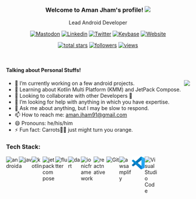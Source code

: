 <h3 align="center">
  Welcome to Aman Jham's profile! 
  <img src="https://media.giphy.com/media/hvRJCLFzcasrR4ia7z/giphy.gif" width="28">
</h3>

<p align='center'>
    Lead Android Developer
</p>

<!-- Social icons section -->
<p align='center'>
      <a href="https://androiddev.social/@amanjham" rel="me"><img src="https://custom-icon-badges.herokuapp.com/badge/-mastodon-black?style=for-the-badge&amp;logo=Mastodon&logoColor=white" alt="Mastodon"></a>
      <a href="https://www.linkedin.com/in/aman-jham-9436276a/"><img src="https://custom-icon-badges.herokuapp.com/badge/-LinkedIn-black?style=for-the-badge&amp;logo=Linkedin&logoColor=white" alt="Linkedin"></a>
      <a href="https://twitter.com/AMANJHAM"><img src="https://custom-icon-badges.herokuapp.com/badge/-Twitter-black?style=for-the-badge&amp;logo=twitter&logoColor=white" alt="Twitter"></a>
      <a href="https://keybase.io/amanjham"><img src="https://custom-icon-badges.herokuapp.com/badge/-Keybase-black?style=for-the-badge&logo=keybase&logoColor=white" alt="Keybase"></a>
      <a href="https://bento.me/amanjham"><img src="https://img.shields.io/badge/-Portfolio-black?style=for-the-badge&amp;logo=google-chrome&amp;logoColor=white" alt="Website"></a>
      <!-- <a href="mailto:aman.jham91@gmail.com"><img src="https://img.shields.io/badge/-Say%20Hi!-black?style=for-the-badge&amp;logo=gmail" alt="Mail"></a> -->
</p>


<!-- Stats icons section -->
<p align='center'>

  <a href="https://github.com/aman-jham?tab=repositories&sort=stargazers">
    <img alt="total stars" title="Total stars on GitHub" src="https://custom-icon-badges.herokuapp.com/badge/dynamic/json?logo=star&color=55960c&labelColor=488207&label=Stars&style=for-the-badge&query=%24.stars&url=https://api.github-star-counter.workers.dev/user/aman-jham"/></a>
  <a href="https://github.com/aman-jham?tab=followers">
    <img alt="followers" title="Follow me on Github" src="https://custom-icon-badges.herokuapp.com/github/followers/aman-jham?color=236ad3&labelColor=1155ba&style=for-the-badge&logo=person-add&label=Follow&logoColor=white"/></a>
 
  <a href="https://github.com/aman-jham">
    <img alt="views" title="GitHub profile views" src="https://enwj06txat9l677.m.pipedream.net"/>
  </a>

</p>

<br>

#### Talking about Personal Stuffs!

<img src='https://media.tenor.com/images/ccae3320ab522c1d09e041f1f7ffea74/tenor.gif' align='right'>

- 🔭 I’m currently working on a few android projects.
- 🌱 Learning about Kotlin Multi Platform (KMM) and JetPack Compose.
- 👯 Looking to collaborate with other Developers 🤘
- 🤔 I’m looking for help with anything in which you have expertise.
- 💬 Ask me about anything, but I may be slow to respond.
- 📫 How to reach me: aman.jham91@gmail.com
- 😄 Pronouns: he/his/him
- ⚡ Fun fact: Carrots🥕🥕 just might turn you orange.


### Tech Stack: 

<img align="left" src="https://www.vectorlogo.zone/logos/android/android-icon.svg" alt="android" width="35px"/>

<img align="left" src="https://www.vectorlogo.zone/logos/java/java-icon.svg" alt="java" width="35px"/>


<img align="left" src="https://www.vectorlogo.zone/logos/kotlinlang/kotlinlang-icon.svg" alt="kotlin" width="30px"/>

<img align="left" src="https://3.bp.blogspot.com/-VVp3WvJvl84/X0Vu6EjYqDI/AAAAAAAAPjU/ZOMKiUlgfg8ok8DY8Hc-ocOvGdB0z86AgCLcBGAsYHQ/s1600/jetpack%2Bcompose%2Bicon_RGB.png" alt="jetpackcompose" width="35px"/>

<img align="left" src="https://img.icons8.com/fluency/256/flutter.png" alt="flutter" width="35px"/>

<img align="left" src="https://img.icons8.com/color/256/dart.png" alt="dart" width="35px"/>

<img align="left" src="https://www.vectorlogo.zone/logos/ionicframework/ionicframework-icon.svg" alt="ionicframework" width="35px"/>

<img align="left" src="https://www.vectorlogo.zone/logos/reactjs/reactjs-icon.svg" alt="reactnative" width="35px"/>

<img align="left" alt="Git" width="35px" src="https://git-scm.com/images/logos/downloads/Git-Icon-1788C.png" />

<!-- <img align="left" src="https://www.vectorlogo.zone/logos/nodejs/nodejs-icon.svg" alt="nodejs" width="35px"/>

<img align="left" src="https://www.vectorlogo.zone/logos/python/python-icon.svg" alt="python" width="35px"/>

<img align="left" src="https://www.vectorlogo.zone/logos/php/php-icon.svg" alt="php" width="35px"/> -->

<!-- <br> -->

<img align="left" src="https://upload.wikimedia.org/wikipedia/commons/thumb/9/95/Android_Studio_Icon_3.6.svg/1900px-Android_Studio_Icon_3.6.svg.png" alt="awsamplify" width="35px"/>


<img align="left" alt="Visual Studio Code" width="35px" src="https://raw.githubusercontent.com/github/explore/80688e429a7d4ef2fca1e82350fe8e3517d3494d/topics/visual-studio-code/visual-studio-code.png" />

<img align="left" alt="Visual Studio Code" width="35px" src="https://img.icons8.com/?size=512&id=61466&format=png" />



<!-- <img align="left" alt="GitHub" width="35px" src="https://www.iconsdb.com/icons/preview/white/github-11-xxl.png" /> -->

<!-- <img align="left" alt="HTML5" width="35px" src="https://raw.githubusercontent.com/github/explore/80688e429a7d4ef2fca1e82350fe8e3517d3494d/topics/terminal/terminal.png" /> -->

<!-- <img align="left" src="https://www.vectorlogo.zone/logos/figma/figma-icon.svg" alt="figma" width="35px"/>

<img align="left" src="https://www.vectorlogo.zone/logos/firebase/firebase-icon.svg" alt="firebase" width="35px"/>

<img align="left" src="https://www.vectorlogo.zone/logos/jenkins/jenkins-icon.svg" alt="jenkins" width="35px"/> -->


<!-- <img align="left" src="https://www.vectorlogo.zone/logos/google_cloud/google_cloud-icon.svg" alt="google_cloud" width="35px"/> -->


<!-- <img align="left" src="https://www.vectorlogo.zone/logos/amazon_aws/amazon_aws-icon.svg" alt="amazon_aws" width="35px"/> -->

<!-- <img align="left" src="https://www.vectorlogo.zone/logos/gitlab/gitlab-icon.svg" alt="gitlab" width="35px"/> -->

<!-- <img align="left" src="https://www.vectorlogo.zone/logos/atlassian_jira/atlassian_jira-icon.svg" alt="atlassian_jira" width="35px"/> -->



<!-- <img align="left" src="https://www.vectorlogo.zone/logos/microsoft_azure/microsoft_azure-icon.svg" alt="microsoft_azure" width="35px"/> -->

<!-- <img align="left" src="https://seeklogo.com/images/A/aws-amplify-logo-D68DDB5AB1-seeklogo.com.png" alt="awsamplify" width="35px"/> -->

<br>
<br>
<br>
<br>


<!-- ![Aman's GitHub Stats](https://github-readme-stats.vercel.app/api?username=aman-jham&hide=[%22issues%22,%22contribs%22]&show_icons=true&title_color=fff&icon_color=79ff97&text_color=9f9f9f&bg_color=151515) -->